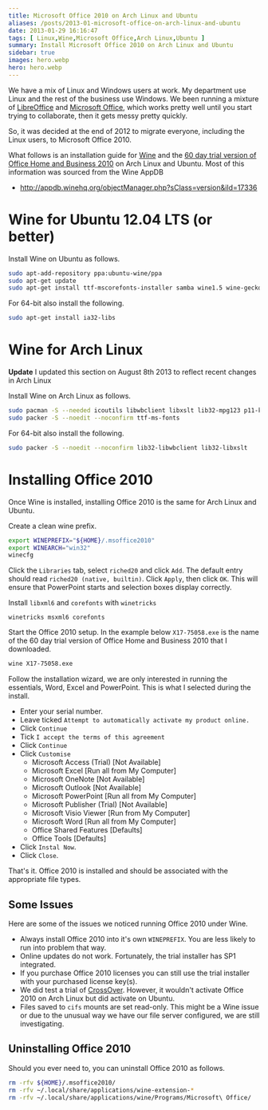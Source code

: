 ```yaml
---
title: Microsoft Office 2010 on Arch Linux and Ubuntu
aliases: /posts/2013-01-microsoft-office-on-arch-linux-and-ubuntu
date: 2013-01-29 16:16:47
tags: [ Linux,Wine,Microsoft Office,Arch Linux,Ubuntu ]
summary: Install Microsoft Office 2010 on Arch Linux and Ubuntu
sidebar: true
images: hero.webp
hero: hero.webp
---
```


We have a mix of Linux and Windows users at work. My department use Linux
and the rest of the business use Windows. We been running a mixture of
[LibreOffice](http://www.libreoffice.org/) and [Microsoft Office](http://office.microsoft.com/en-GB),
which works pretty well until you start trying to collaborate, then it gets
messy pretty quickly.

So, it was decided at the end of 2012 to migrate everyone, including the
Linux users, to Microsoft Office 2010.

What follows is an installation guide for [Wine](http://www.winehq.org/) and
the [60 day trial version of Office Home and Business 2010](http://office.microsoft.com/en-gb/try/)
on Arch Linux and Ubuntu. Most of this information was sourced from the Wine AppDB

  * <http://appdb.winehq.org/objectManager.php?sClass=version&iId=17336>

# Wine for Ubuntu 12.04 LTS (or better)

Install Wine on Ubuntu as follows.

```bash
sudo apt-add-repository ppa:ubuntu-wine/ppa
sudo apt-get update
sudo apt-get install ttf-mscorefonts-installer samba wine1.5 wine-gecko1.8 wine-mono
```

For 64-bit also install the following.

```bash
sudo apt-get install ia32-libs
```

# Wine for Arch Linux

<div class="alert alert-info"><strong>Update</strong> I updated this section on August 8th 2013 to reflect recent changes in Arch Linux</div>

Install Wine on Arch Linux as follows.

```bash
sudo pacman -S --needed icoutils libwbclient libxslt lib32-mpg123 p11-kit lib32-p11-kit samba wine winetricks wine-mono wine_gecko
sudo packer -S --noedit --noconfirm ttf-ms-fonts
```

For 64-bit also install the following.

```bash
sudo packer -S --noedit --noconfirm lib32-libwbclient lib32-libxslt
```

# Installing Office 2010

Once Wine is installed, installing Office 2010 is the same for Arch Linux and Ubuntu.

Create a clean wine prefix.

```bash
export WINEPREFIX="${HOME}/.msoffice2010"
export WINEARCH="win32"
winecfg
```

Click the `Libraries` tab, select `riched20` and click `Add`. The default entry
should read `riched20 (native, builtin)`. Click `Apply`, then click `OK`. This will
ensure that PowerPoint starts and selection boxes display correctly.

Install `libxml6` and `corefonts` with `winetricks`

```text
winetricks msxml6 corefonts
```

Start the Office 2010 setup. In the example below `X17-75058.exe` is the name of the
60 day trial version of Office Home and Business 2010 that I downloaded.

```bash
wine X17-75058.exe
```

Follow the installation wizard, we are only interested in running the essentials,
Word, Excel and PowerPoint. This is what I selected during the install.

  * Enter your serial number.
  * Leave ticked `Attempt to automatically activate my product online.`
  * Click `Continue`
  * Tick `I accept the terms of this agreement`
  * Click `Continue`
  * Click `Customise`
    * Microsoft Access (Trial)    [Not Available]
    * Microsoft Excel             [Run all from My Computer]
    * Microsoft OneNote           [Not Available]
    * Microsoft Outlook           [Not Available]
    * Microsoft PowerPoint        [Run all from My Computer]
    * Microsoft Publisher (Trial) [Not Available]
    * Microsoft Visio Viewer      [Run from My Computer]
    * Microsoft Word              [Run all from My Computer]
    * Office Shared Features      [Defaults]
    * Office Tools                [Defaults]
  * Click `Instal Now`.
  * Click `Close`.

That's it. Office 2010 is installed and should be associated with the appropriate
file types.

## Some Issues

Here are some of the issues we noticed running Office 2010 under Wine.

  * Always install Office 2010 into it's own `WINEPREFIX`. You are less likely to run into problem that way.
  * Online updates do not work. Fortunately, the trial installer has SP1 integrated.
  * If you purchase Office 2010 licenses you can still use the trial installer with your purchased license key(s).
  * We did test a trial of [CrossOver](http://www.codeweavers.com/). However, it wouldn't activate Office 2010 on Arch Linux but did activate on Ubuntu.
  * Files saved to `cifs` mounts are set read-only. This might be a Wine issue or due to the unusual way we have our file server configured, we are still investigating.

## Uninstalling Office 2010

Should you ever need to, you can uninstall Office 2010 as follows.

```bash
rm -rfv ${HOME}/.msoffice2010/
rm -rfv ~/.local/share/applications/wine-extension-*
rm -rfv ~/.local/share/applications/wine/Programs/Microsoft\ Office/
```
